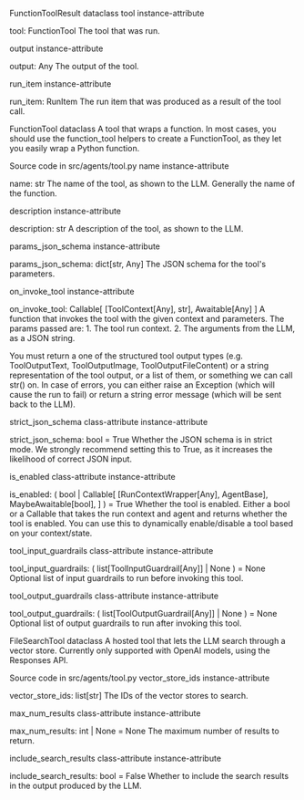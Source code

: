 FunctionToolResult dataclass
tool instance-attribute

tool: FunctionTool
The tool that was run.

output instance-attribute

output: Any
The output of the tool.

run_item instance-attribute

run_item: RunItem
The run item that was produced as a result of the tool call.

FunctionTool dataclass
A tool that wraps a function. In most cases, you should use the function_tool helpers to create a FunctionTool, as they let you easily wrap a Python function.

Source code in src/agents/tool.py
name instance-attribute

name: str
The name of the tool, as shown to the LLM. Generally the name of the function.

description instance-attribute

description: str
A description of the tool, as shown to the LLM.

params_json_schema instance-attribute

params_json_schema: dict[str, Any]
The JSON schema for the tool's parameters.

on_invoke_tool instance-attribute

on_invoke_tool: Callable[
    [ToolContext[Any], str], Awaitable[Any]
]
A function that invokes the tool with the given context and parameters. The params passed are: 1. The tool run context. 2. The arguments from the LLM, as a JSON string.

You must return a one of the structured tool output types (e.g. ToolOutputText, ToolOutputImage, ToolOutputFileContent) or a string representation of the tool output, or a list of them, or something we can call str() on. In case of errors, you can either raise an Exception (which will cause the run to fail) or return a string error message (which will be sent back to the LLM).

strict_json_schema class-attribute instance-attribute

strict_json_schema: bool = True
Whether the JSON schema is in strict mode. We strongly recommend setting this to True, as it increases the likelihood of correct JSON input.

is_enabled class-attribute instance-attribute

is_enabled: (
    bool
    | Callable[
        [RunContextWrapper[Any], AgentBase],
        MaybeAwaitable[bool],
    ]
) = True
Whether the tool is enabled. Either a bool or a Callable that takes the run context and agent and returns whether the tool is enabled. You can use this to dynamically enable/disable a tool based on your context/state.

tool_input_guardrails class-attribute instance-attribute

tool_input_guardrails: (
    list[ToolInputGuardrail[Any]] | None
) = None
Optional list of input guardrails to run before invoking this tool.

tool_output_guardrails class-attribute instance-attribute

tool_output_guardrails: (
    list[ToolOutputGuardrail[Any]] | None
) = None
Optional list of output guardrails to run after invoking this tool.

FileSearchTool dataclass
A hosted tool that lets the LLM search through a vector store. Currently only supported with OpenAI models, using the Responses API.

Source code in src/agents/tool.py
vector_store_ids instance-attribute

vector_store_ids: list[str]
The IDs of the vector stores to search.

max_num_results class-attribute instance-attribute

max_num_results: int | None = None
The maximum number of results to return.

include_search_results class-attribute instance-attribute

include_search_results: bool = False
Whether to include the search results in the output produced by the LLM.


